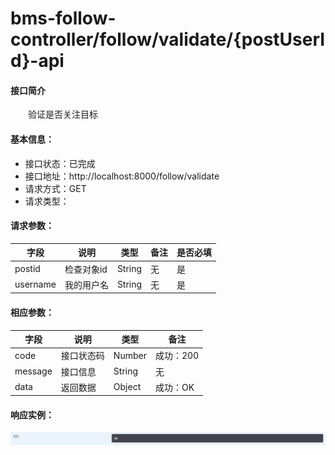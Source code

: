 # bms-follow-controller/follow/validate/{postUserId}-api
#### 接口简介
&emsp;&emsp;验证是否关注目标

#### 基本信息：
+ 接口状态：已完成
+ 接口地址：http://localhost:8000/follow/validate
+ 请求方式：GET
+ 请求类型：
#### 请求参数：
|  字段   | 说明 | 类型 | 备注 | 是否必填 |
|  ----   | ----  | ---- | ---- | ---- |
| postid  | 检查对象id | String | 无 | 是 |
| username  | 我的用户名 | String | 无 | 是 |

#### 相应参数：
|  字段   | 说明 | 类型 | 备注 |
|  ----   | ----  | ---- | ---- | 
| code  | 接口状态码 | Number | 成功：200 | 
| message  | 接口信息 | String | 无 |
|data|返回数据|Object|成功：OK| 

#### 响应实例：
![](image/3-3.png)
